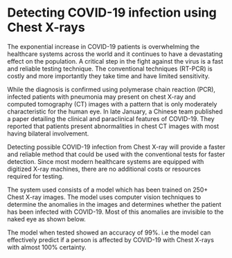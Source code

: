 # Detecting COVID-19 infection using Chest X-rays

The exponential increase in COVID-19 patients is overwhelming the healthcare systems across the world and it continues to have a devastating effect on the population. A critical step in the fight against the virus is a fast and reliable testing technique. The conventional techniques (RT-PCR) is costly and more importantly they take time and have limited sensitivity.

While the diagnosis is confirmed using polymerase chain reaction (PCR), infected patients with pneumonia may present on chest X-ray and computed tomography (CT) images with a pattern that is only moderately characteristic for the human eye. In late January, a Chinese team published a paper detailing the clinical and paraclinical features of COVID-19. They reported that patients present abnormalities in chest CT images with most having bilateral involvement.

Detecting possible COVID-19 infection from Chest X-ray will provide a faster and reliable method that could be used with the conventional tests for faster detection. Since most modern healthcare systems are equipped with digitized X-ray machines, there are no additional costs or resources required for testing.

The system used consists of a model which has been trained on 250+ Chest X-ray images. The model uses computer vision techniques to determine the anomalies in the images and determines whether the patient has been infected with COVID-19. Most of this anomalies are invisible to the naked eye as shown below.

The model when tested showed an accuracy of 99%. i.e the model can effectively predict if a person is affected by COVID-19 with Chest X-rays with almost 100% certainty.
